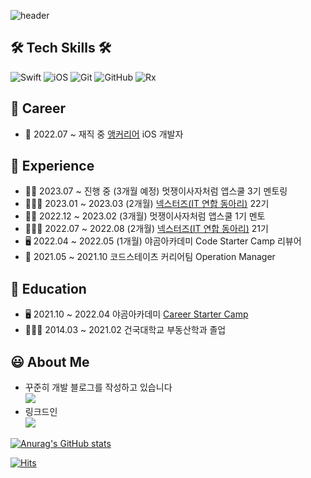 ![header](https://capsule-render.vercel.app/api?type=Rounded&color=auto&height=200&section=header&text=Hojoon%20&fontSize=90)


## 🛠️ Tech Skills 🛠️
![Swift](https://img.shields.io/badge/Swift-FA7343?style=flat-square&logo=Swift&logoColor=white) ![iOS](https://img.shields.io/badge/iOS-222222?style=flat-square&logo=Apple&logoColor=white) ![Git](https://img.shields.io/badge/Git-F05032?style=flat-square&logo=Git&logoColor=white) ![GitHub](https://img.shields.io/badge/GitHub-181717?style=flat-square&logo=GitHub&logoColor=white) ![Rx](https://img.shields.io/badge/RxSwift%20&%20RxCocoa-B7178C?style=flat-square&logo=ReactiveX&logoColor=white)

## 🚴 Career
- 🏢 2022.07 ~ 재직 중 [앵커리어](https://anchoreer.oopy.io/87f4f339-2eea-4af4-95b4-668ad390b4ac) iOS 개발자 

## 🙋 Experience
- 🧑‍🏫 2023.07 ~ 진행 중 (3개월 예정) 멋쟁이사자처럼 앱스쿨 3기 멘토링
- 👨‍👦‍👦 2023.01 ~ 2023.03 (2개월) [넥스터즈(IT 연합 동아리)](http://teamnexters.com/) 22기
- 🧑‍🏫 2022.12 ~ 2023.02 (3개월) 멋쟁이사자처럼 앱스쿨 1기 멘토
- 👨‍👦‍👦 2022.07 ~ 2022.08 (2개월) [넥스터즈(IT 연합 동아리)](http://teamnexters.com/) 21기
- 🖥 2022.04 ~ 2022.05 (1개월) 야곰아카데미 Code Starter Camp 리뷰어
- 🏢 2021.05 ~ 2021.10 코드스테이츠 커리어팀 Operation Manager

## 📝 Education
- 🖥 2021.10 ~ 2022.04 야곰아카데미 [Career Starter Camp](https://github.com/yanghojoon/yanghojoon/tree/main/yagomCamp)
- 👨🏻‍🎓 2014.03 ~ 2021.02 건국대학교 부동산학과 졸업

## 😃 About Me
- 꾸준히 개발 블로그를 작성하고 있습니다 <br>
<a href="https://ho8487.tistory.com/"><img src="https://img.shields.io/badge/Tech%20Blog-11B48A?style=flat-square&logo=Vimeo&logoColor=white&link=https://ho8487.tistory.com/"/></a>
- 링크드인 <br>
<a href="https://www.linkedin.com/in/%ED%98%B8%EC%A4%80-%EC%96%91-91890b213/"><img src="https://img.shields.io/badge/LinkedIn-0A66C2.svg?style=flat-square&logo=LinkedIn&logoColor=white&link=https://www.linkedin.com/in/%ED%98%B8%EC%A4%80-%EC%96%91-91890b213/"/></a>

[![Anurag's GitHub stats](https://github-readme-stats.vercel.app/api?username=yanghojoon&count_private=true)](https://github.com/anuraghazra/github-readme-stats)

[![Hits](https://hits.seeyoufarm.com/api/count/incr/badge.svg?url=https%3A%2F%2Fgithub.com%2Fyanghojoon&count_bg=%2379C83D&title_bg=%23555555&icon=swift.svg&icon_color=%23E7E7E7&title=hits&edge_flat=false)](https://hits.seeyoufarm.com)
